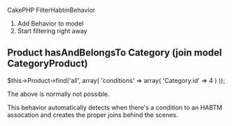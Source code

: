 CakePHP FilterHabtmBehavior

1. Add Behavior to model
2. Start filtering right away


Product hasAndBelongsTo Category (join model CategoryProduct)
--------------------------------------
$this->Product->find('all', array(
	'conditions' => array(
		'Category.id' => 4
	)
));

The above is normally not possible. 

This behavior automatically detects when there's a condition to an HABTM assocation and creates the proper joins behind the scenes. 

